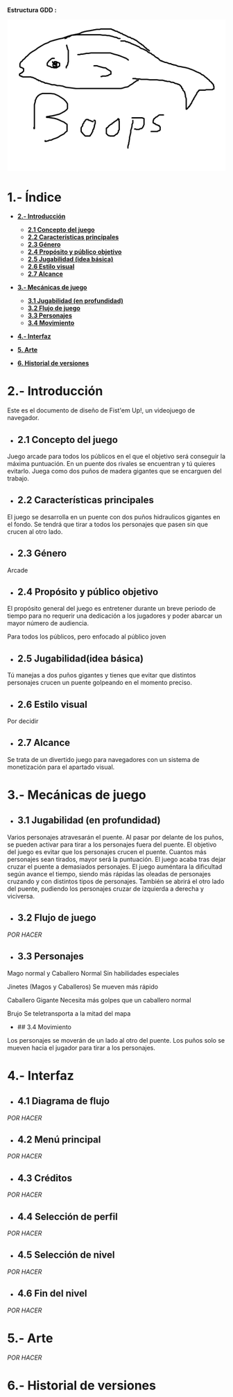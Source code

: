  __Estructura GDD :__ 
 
 ![Error al cargar la imagen](./boop.png)

# 1.- Índice

+ __[2.- Introducción](#intro)__
	+ __[2.1 Concepto del juego](#game_concept)__
	+ __[2.2 Características principales](#main_features)__
	+ __[2.3 Género](#genre)__
	+ __[2.4 Propósito y público objetivo](#target)__
	+ __[2.5 Jugabilidad (idea básica)](#basic_gameplay)__
	+ __[2.6 Estilo visual](#visual_style)__
	+ __[2.7 Alcance](#reach)__
+ __[3.- Mecánicas de juego](#mechanics)__
	+ __[3.1 Jugabilidad (en profundidad)](#gameplay)__
	+ __[3.2 Flujo de juego](#game_flow)__
	+ __[3.3 Personajes](#characters)__
	+ __[3.4 Movimiento](#movement)__
+ __[4.- Interfaz](#interface)__

+ __[5. Arte](#art)__
+ __[6. Historial de versiones](#changelog)__

# <a name="intro"></a>2.- Introducción

Este es el documento de diseño de Fist'em Up!, un videojuego de navegador.
	
+ ## <a name="game_concept"></a> 2.1 Concepto del juego	

Juego arcade para todos los públicos en el que el objetivo será conseguir la máxima puntuación.
En un puente dos rivales se encuentran y tú quieres evitarlo. Juega como dos puños de madera gigantes que se encarguen del trabajo.
	
+ ## <a name="main_features"></a>2.2 Características principales		
	
El juego se desarrolla en un puente con dos puños hidraulicos gigantes en el fondo. Se tendrá que tirar a todos los personajes que pasen sin que crucen al otro lado.
	
+ ## 2.3 <a name="genre"></a>Género	
	
Arcade
	
+ ## <a name="target"></a>2.4 Propósito y público objetivo
	
El propósito general del juego es entretener durante un breve periodo de tiempo para no requerir una dedicación a los jugadores 
y poder abarcar un mayor número de audiencia.

Para todos los públicos, pero enfocado al público joven

+ ## <a name="basic_gameplay"></a>2.5 Jugabilidad(idea básica)
	
Tú manejas a dos puños gigantes y tienes que evitar que distintos personajes crucen un puente golpeando en el momento preciso.
	
+ ## <a name="visual_style"></a>2.6 Estilo visual	
	
Por decidir
	
+ ## <a name="reach"></a>2.7 Alcance
	
Se trata de un divertido juego para navegadores con un sistema de monetización para el apartado visual.

# <a name="mechanics"></a>3.- Mecánicas de juego

+ ## <a name="gameplay"></a>3.1 Jugabilidad (en profundidad)	
	
Varios personajes atravesarán el puente. Al pasar por delante de los puños, se pueden activar para tirar a los personajes fuera 	del puente.
El objetivo del juego es evitar que los personajes crucen el puente. Cuantos más personajes sean tirados, mayor será la 		puntuación.
El juego acaba tras dejar cruzar el puente a demasiados personajes.
El juego auméntara la dificultad según avance el tiempo, siendo más rápidas las oleadas de personajes cruzando y con distintos 		tipos de personajes. También se abrirá el otro lado del puente, pudiendo los personajes cruzar de izquierda a derecha y 		viciversa. 
	
+ ## <a name="game_flow"></a>3.2 Flujo de juego	
	
*POR HACER*

+ ## <a name="characters"></a>3.3 Personajes		
	
Mago normal y Caballero Normal
Sin habilidades especiales
	
Jinetes (Magos y Caballeros)
Se mueven más rápido
	
Caballero Gigante
Necesita más golpes que un caballero normal
	
Brujo
Se teletransporta a la mitad del mapa

+ <a name="movement"></a>## 3.4 Movimiento
	
Los personajes se moverán de un lado al otro del puente. Los puños solo se mueven hacia el jugador para tirar a los personajes.

# <a name="interface"></a>4.- Interfaz

+ ## 4.1 Diagrama de flujo	
*POR HACER*
+ ## 4.2 Menú principal
*POR HACER*
+ ## 4.3 Créditos	
*POR HACER*
+ ## 4.4 Selección de perfil
*POR HACER*
+ ## 4.5 Selección de nivel	
*POR HACER*
+ ## 4.6 Fin del nivel
*POR HACER*

# <a name="art"></a>5.- Arte 

*POR HACER*

# <a name="changelog"></a>6.- Historial de versiones
